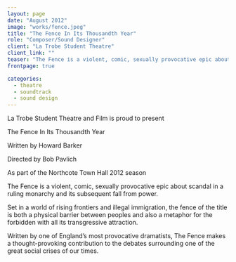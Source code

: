 ```yaml
---
layout: page
date: "August 2012"
image: "works/fence.jpeg"
title: "The Fence In Its Thousandth Year"
role: "Composer/Sound Designer"
client: "La Trobe Student Theatre"
client_link: ""
teaser: "The Fence is a violent, comic, sexually provocative epic about scandal in a ruling monarchy and its subsequent fall from power. Set in a world of rising frontiers and illegal immigration, the fence of the title is both a physical barrier between peoples and also a metaphor for the forbidden with all its transgressive attraction."
frontpage: true

categories: 
  - theatre
  - soundtrack
  - sound design
---
```

La Trobe Student Theatre and Film is proud to present

The Fence In Its Thousandth Year

Written by Howard Barker

Directed by Bob Pavlich

As part of the Northcote Town Hall 2012 season

The Fence is a violent, comic, sexually provocative epic about scandal in a ruling monarchy and its subsequent fall from power.

Set in a world of rising frontiers and illegal immigration, the fence of the title is both a physical barrier between peoples and also a metaphor for the forbidden with all its transgressive attraction.

Written by one of England’s most provocative dramatists, The Fence makes a thought-provoking contribution to the debates surrounding one of the great social crises of our times.